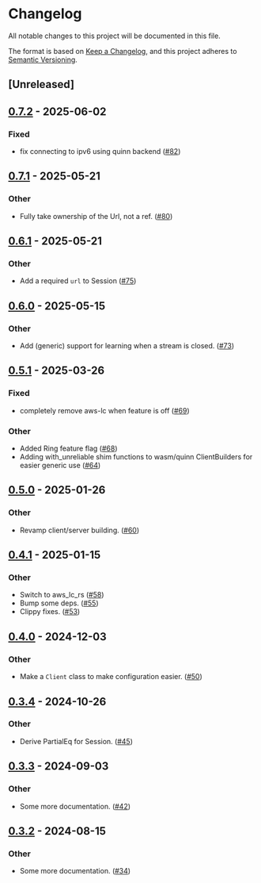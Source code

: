 # Changelog
All notable changes to this project will be documented in this file.

The format is based on [Keep a Changelog](https://keepachangelog.com/en/1.0.0/),
and this project adheres to [Semantic Versioning](https://semver.org/spec/v2.0.0.html).

## [Unreleased]

## [0.7.2](https://github.com/kixelated/web-transport-rs/compare/web-transport-quinn-v0.7.1...web-transport-quinn-v0.7.2) - 2025-06-02

### Fixed

- fix connecting to ipv6 using quinn backend ([#82](https://github.com/kixelated/web-transport-rs/pull/82))

## [0.7.1](https://github.com/kixelated/web-transport-rs/compare/web-transport-quinn-v0.7.0...web-transport-quinn-v0.7.1) - 2025-05-21

### Other

- Fully take ownership of the Url, not a ref. ([#80](https://github.com/kixelated/web-transport-rs/pull/80))

## [0.6.1](https://github.com/kixelated/web-transport-rs/compare/web-transport-quinn-v0.6.0...web-transport-quinn-v0.6.1) - 2025-05-21

### Other

- Add a required `url` to Session ([#75](https://github.com/kixelated/web-transport-rs/pull/75))

## [0.6.0](https://github.com/kixelated/web-transport-rs/compare/web-transport-quinn-v0.5.1...web-transport-quinn-v0.6.0) - 2025-05-15

### Other

- Add (generic) support for learning when a stream is closed. ([#73](https://github.com/kixelated/web-transport-rs/pull/73))

## [0.5.1](https://github.com/kixelated/web-transport-rs/compare/web-transport-quinn-v0.5.0...web-transport-quinn-v0.5.1) - 2025-03-26

### Fixed

- completely remove aws-lc when feature is off ([#69](https://github.com/kixelated/web-transport-rs/pull/69))

### Other

- Added Ring feature flag ([#68](https://github.com/kixelated/web-transport-rs/pull/68))
- Adding with_unreliable shim functions to wasm/quinn ClientBuilders for easier generic use ([#64](https://github.com/kixelated/web-transport-rs/pull/64))

## [0.5.0](https://github.com/kixelated/web-transport-rs/compare/web-transport-quinn-v0.4.1...web-transport-quinn-v0.5.0) - 2025-01-26

### Other

- Revamp client/server building. ([#60](https://github.com/kixelated/web-transport-rs/pull/60))

## [0.4.1](https://github.com/kixelated/web-transport-rs/compare/web-transport-quinn-v0.4.0...web-transport-quinn-v0.4.1) - 2025-01-15

### Other

- Switch to aws_lc_rs ([#58](https://github.com/kixelated/web-transport-rs/pull/58))
- Bump some deps. ([#55](https://github.com/kixelated/web-transport-rs/pull/55))
- Clippy fixes. ([#53](https://github.com/kixelated/web-transport-rs/pull/53))

## [0.4.0](https://github.com/kixelated/web-transport-rs/compare/web-transport-quinn-v0.3.4...web-transport-quinn-v0.4.0) - 2024-12-03

### Other

- Make a `Client` class to make configuration easier. ([#50](https://github.com/kixelated/web-transport-rs/pull/50))

## [0.3.4](https://github.com/kixelated/web-transport-rs/compare/web-transport-quinn-v0.3.3...web-transport-quinn-v0.3.4) - 2024-10-26

### Other

- Derive PartialEq for Session. ([#45](https://github.com/kixelated/web-transport-rs/pull/45))

## [0.3.3](https://github.com/kixelated/web-transport-rs/compare/web-transport-quinn-v0.3.2...web-transport-quinn-v0.3.3) - 2024-09-03

### Other
- Some more documentation. ([#42](https://github.com/kixelated/web-transport-rs/pull/42))

## [0.3.2](https://github.com/kixelated/web-transport-rs/compare/web-transport-quinn-v0.3.1...web-transport-quinn-v0.3.2) - 2024-08-15

### Other
- Some more documentation. ([#34](https://github.com/kixelated/web-transport-rs/pull/34))
